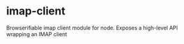 imap-client
===========

Browserifiable imap client module for node. Exposes a high-level API wrapping an IMAP client
